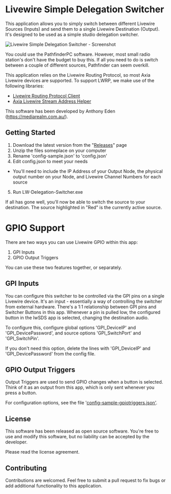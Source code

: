 # Livewire Simple Delegation Switcher

This application allows you to simply switch between different Livewire Sources (Inputs) and send them to a single Livewire Destination (Output). It's designed to be used as a simple studio delegation switcher.

![Livewire Simple Delegation Switcher - Screenshot](https://mediarealm.com.au/wp-content/uploads/2017/07/Livewire-Simple-Delegation-Switcher-Screenshot.png)

You could use the PathfinderPC software. However, most small radio station's don't have the budget to buy this. If all you need to do is switch between a couple of different sources, Pathfinder can seem overkill.

This application relies on the Livewire Routing Protocol, so most Axia Livewire devices are supported. To support LWRP, we make use of the following libraries:

* [Livewire Routing Protocol Client](https://github.com/anthonyeden/Livewire-Routing-Protocol-Client)
* [Axia Livewire Stream Address Helper](https://github.com/anthonyeden/Axia-Livewire-Stream-Address-Helper)

This software has been developed by Anthony Eden (https://mediarealm.com.au/).

## Getting Started

1. Download the latest version from the "[Releases](https://github.com/anthonyeden/Livewire-Simple-Delegation-Switcher/releases)" page
2. Unzip the files someplace on your computer
3. Rename 'config-sample.json' to 'config.json'
4. Edit config.json to meet your needs

 * You'll need to include the IP Address of your Output Node, the physical output number on your Node, and Livewire Channel Numbers for each source

5. Run LW-Delegation-Switcher.exe

If all has gone well, you'll now be able to switch the source to your destination. The source highlighted in "Red" is the currently active source.

# GPIO Support

There are two ways you can use Livewire GPIO within this app:

1. GPI Inputs
2. GPIO Output Triggers

You can use these two features together, or separately.

## GPI Inputs

You can configure this switcher to be controlled via the GPI pins on a single Livewire device. It's an input - essentially a way of controlling the switcher from external hardware. There's a 1:1 relationship between GPI pins and Switcher Buttons in this app. Whenever a pin is pulled low, the configured button in the lwSDS app is selected, changing the destination audio.

To configure this, configure global options 'GPI_DeviceIP' and 'GPI_DevicePassword', and source options 'GPI_SwitchPort' and 'GPI_SwitchPin'.

If you don't need this option, delete the lines with 'GPI_DeviceIP' and 'GPI_DevicePassword' from the config file.

## GPIO Output Triggers

Output Triggers are used to send GPIO changes when a button is selected. Think of it as an output from this app, which is only sent whenever you press a button.

For configuration options, see the file '[config-sample-gpiotriggers.json'](https://github.com/anthonyeden/Livewire-Simple-Delegation-Switcher/blob/master/config-sample-gpiotriggers.json).

## License

This software has been released as open source software. You're free to use and modify this software, but no liability can be accepted by the developer.

Please read the license agreement.

## Contributing

Contributions are welcomed. Feel free to submit a pull request to fix bugs or add additional functionality to this application.
